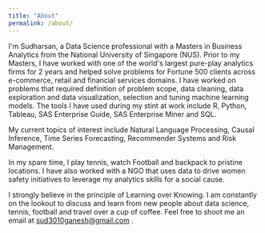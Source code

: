 ```yaml
---
title: "About"
permalink: /about/
---
```


I'm Sudharsan, a Data Science professional with a Masters in Business Analytics from the National University of Singapore (NUS). Prior to my Masters, I have worked with one of the world's largest pure-play analytics firms for 2 years and helped solve problems for Fortune 500 clients across e-commerce, retail and financial services domains. I have worked on problems that required definition of problem scope, data cleaning, data exploration and data visualization, selection and tuning machine learning models. The tools I have used during my stint at work include R, Python, Tableau, SAS Enterprise Guide, SAS Enterprise Miner and SQL.

My current topics of interest include Natural Language Processing, Causal Inference, Time Series Forecasting, Recommender Systems and Risk Management.

In my spare time, I play tennis, watch Football and backpack to pristine locations. I have also worked with a NGO that uses data to drive women safety initiatives to leverage my analytics skills for a social cause.

I strongly believe in the principle of Learning over Knowing. I am constantly on the lookout to discuss and learn from new people about data science, tennis, football and travel over a cup of coffee. Feel free to shoot me an email at sud3010ganesh@gmail.com .
